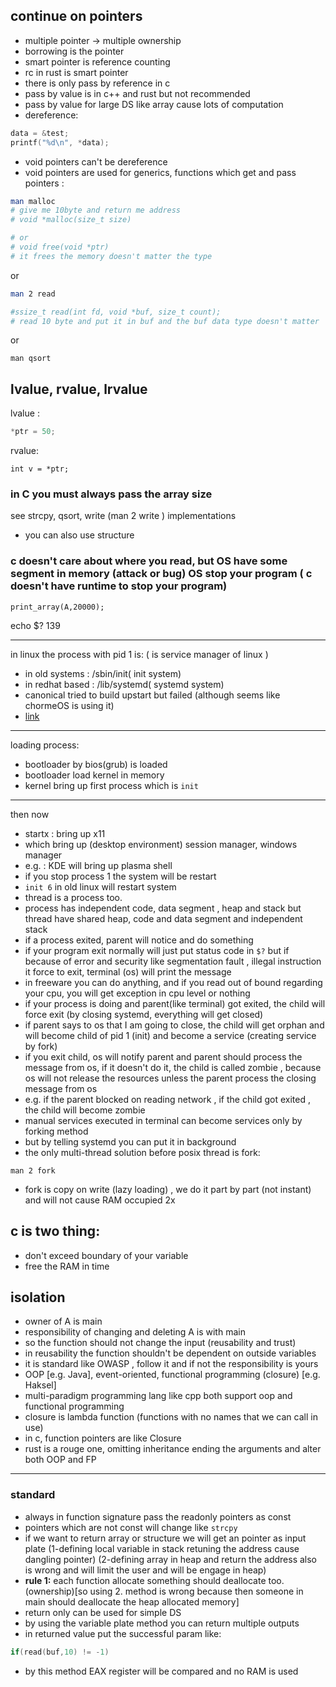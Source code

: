 ## continue on pointers
- multiple pointer -> multiple ownership
- borrowing is the pointer
- smart pointer is reference counting 
- rc in rust is smart pointer
- there is only pass by reference in c 
- pass by value is in c++ and rust but not recommended 
- pass by value for large DS like array cause lots of computation
- dereference: 
```c
data = &test;
printf("%d\n", *data);
``` 
- void pointers can't be dereference 
- void pointers are used for generics, functions which get and pass pointers :
```bash
man malloc 
# give me 10byte and return me address 
# void *malloc(size_t size)

# or 
# void free(void *ptr)
# it frees the memory doesn't matter the type
```
or 
```bash
man 2 read

#ssize_t read(int fd, void *buf, size_t count);
# read 10 byte and put it in buf and the buf data type doesn't matter
```
or 
```
man qsort
```

## lvalue, rvalue, lrvalue
lvalue :
```c
*ptr = 50;
```
rvalue:
```
int v = *ptr;
```

### in C you must always pass the array size
see strcpy, qsort, write (man 2 write ) implementations

- you can also use structure

### c doesn't care about where you read, but OS have some segment in memory (attack or bug) OS stop your program ( c doesn't have runtime to stop your program)
```
print_array(A,20000);
```
echo $? 139

---------
 
 in linux the process with pid 1 is: ( is service manager of linux )
 - in old systems : /sbin/init( init system)
 - in redhat based : /lib/systemd( systemd system)
 - canonical tried to build upstart but failed (although seems like chormeOS is using it)
 - [link](https://www.reddit.com/r/linuxmemes/comments/taubvb/seems_like_chrome_os_still_uses_upstart/)
---- 
 loading process:
 - bootloader by bios(grub) is loaded
 - bootloader load kernel in memory
 - kernel bring up first process which is `init`
 ------
 then now
 - startx : bring up x11
 - which bring up (desktop environment) session manager, windows manager
 - e.g. : KDE will bring up plasma shell
 - if you stop process 1 the system will be restart 
 - `init 6` in old linux will restart system
 - thread is a process too.
 - process has independent code, data segment , heap and stack but thread have shared heap, code and data segment  and independent stack
 - if a process exited, parent will notice and do something
 - if your program exit normally will just put status code in `$?` but if because of error and security like segmentation fault , illegal instruction it force to exit, terminal (os) will print the message
 - in freeware  you can do anything, and if you read out of bound regarding your cpu, you will get exception in cpu level or nothing 
- if your process is doing and parent(like terminal) got exited, the child will force exit (by closing systemd, everything will get closed)
- if parent says to os that I am going to close, the child will get orphan and will become child of pid 1 (init) and become a service (creating service by fork)
- if you exit child, os will notify parent and parent should process the message from os, if it doesn't do it, the child is called zombie , because os will not release the resources unless the parent process the closing message from os
- e.g. if the parent blocked on reading network , if the child got exited , the child will become zombie 
- manual services executed in terminal can become services only by forking method
- but by telling systemd you can put it in background 
- the only multi-thread solution before posix thread is fork:
```
man 2 fork
```
- fork is copy on write (lazy loading) , we do it part by part (not instant) and will not cause RAM occupied 2x

## c is two thing:

- don't exceed boundary of your variable
- free the RAM in time

## isolation
- owner of A is main
- responsibility of changing  and deleting A is with main
- so the function should not change the input (reusability and trust)
- in reusability the function shouldn't be dependent on outside variables
- it is standard like OWASP , follow it and if not the responsibility is yours
-  OOP [e.g. Java], event-oriented, functional programming (closure) [e.g. Haksel]
- multi-paradigm  programming lang like cpp both support oop and functional programming
- closure is lambda function (functions with no names that we can call in use)
- in c, function pointers are like Closure
- rust is a rouge one, omitting inheritance ending the arguments and alter both OOP and FP  
--------
### standard
- always in function signature pass the readonly pointers as const
- pointers which are not const will change like `strcpy`
- if we want to return array or structure we will get an pointer as input plate (1-defining local variable  in stack retuning the address cause dangling pointer) (2-defining array in heap and return the address also is wrong and will limit the user and will be engage in heap) 
- **rule 1:** each function allocate something should deallocate too. (ownership)[so using 2. method is wrong because then someone in main should deallocate the heap allocated memory]
- return only can be used for simple DS 
- by using the variable plate method you can return multiple outputs
- in returned value put the successful param like:
```c
if(read(buf,10) != -1)
```
- by this method EAX register will be compared and no RAM is used




 



